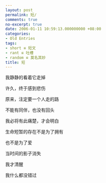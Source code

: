 ```yaml
---
layout: post
permalink: 短/
comments: true
no-excerpt: true
date: 2006-01-11 10:59:13.000000000 +08:00
categories:
- Old Entries
tags: 
- short ≌ 短文
- rant ≌ 吐槽
- random ≌ 莫名其妙
title: 短
---
```


我静静的看着它走掉

许久，终于感到悲伤

原来，注定要一个人走的路

不能有同伴，也没有回头

我必将有此痛楚，才会明白

生命短暂的存在不是为了拥有

也不是为了爱

当时间的影子消失

我才清醒

我什么都没错过
